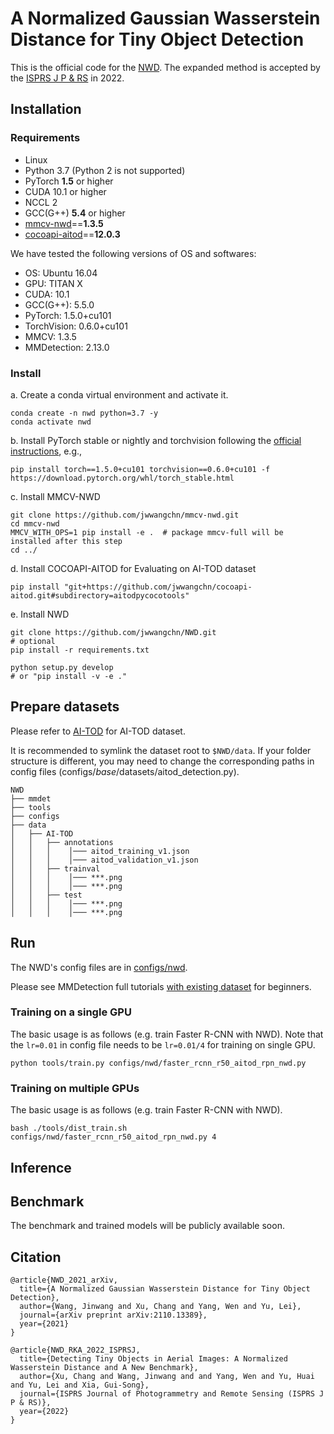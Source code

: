# A Normalized Gaussian Wasserstein Distance for Tiny Object Detection

This is the official code for the [NWD](https://arxiv.org/abs/2110.13389). The expanded method is accepted by the [ISPRS J P & RS](https://www.sciencedirect.com/science/article/pii/S0924271622001599?dgcid=author) in 2022.

## Installation

### Requirements

- Linux
- Python 3.7 (Python 2 is not supported)
- PyTorch **1.5** or higher
- CUDA 10.1 or higher
- NCCL 2
- GCC(G++) **5.4** or higher
- [mmcv-nwd](git@github.com:jwwangchn/mmcv-nwd.git)==**1.3.5**
- [cocoapi-aitod](https://github.com/jwwangchn/cocoapi-aitod)==**12.0.3**

We have tested the following versions of OS and softwares:

- OS:  Ubuntu 16.04
- GPU: TITAN X
- CUDA: 10.1
- GCC(G++): 5.5.0
- PyTorch: 1.5.0+cu101
- TorchVision: 0.6.0+cu101
- MMCV: 1.3.5
- MMDetection: 2.13.0

### Install

a. Create a conda virtual environment and activate it.

```shell
conda create -n nwd python=3.7 -y
conda activate nwd
```

b. Install PyTorch stable or nightly and torchvision following the [official instructions](https://pytorch.org/), e.g.,

```shell
pip install torch==1.5.0+cu101 torchvision==0.6.0+cu101 -f https://download.pytorch.org/whl/torch_stable.html
```

c. Install MMCV-NWD

```
git clone https://github.com/jwwangchn/mmcv-nwd.git
cd mmcv-nwd
MMCV_WITH_OPS=1 pip install -e .  # package mmcv-full will be installed after this step
cd ../
```

d. Install COCOAPI-AITOD for Evaluating on AI-TOD dataset
```
pip install "git+https://github.com/jwwangchn/cocoapi-aitod.git#subdirectory=aitodpycocotools"
```

e. Install NWD

```shell
git clone https://github.com/jwwangchn/NWD.git
# optional
pip install -r requirements.txt

python setup.py develop
# or "pip install -v -e ."
```

## Prepare datasets

Please refer to [AI-TOD](https://github.com/jwwangchn/AI-TOD) for AI-TOD dataset.

It is recommended to symlink the dataset root to `$NWD/data`.
If your folder structure is different, you may need to change the corresponding paths in config files (configs/_base_/datasets/aitod_detection.py).

```
NWD
├── mmdet
├── tools
├── configs
├── data
│   ├── AI-TOD
│   │   ├── annotations
│   │   │    │─── aitod_training_v1.json
│   │   │    │─── aitod_validation_v1.json
│   │   ├── trainval
│   │   │    │─── ***.png
│   │   │    │─── ***.png
│   │   ├── test
│   │   │    │─── ***.png
│   │   │    │─── ***.png
```

## Run

The NWD's config files are in [configs/nwd](https://github.com/jwwangchn/NWD/tree/main/configs/nwd).

Please see MMDetection full tutorials [with existing dataset](docs/1_exist_data_model.md) for beginners.

### Training on a single GPU

The basic usage is as follows (e.g. train Faster R-CNN with NWD). Note that the `lr=0.01` in config file needs to be `lr=0.01/4` for training on single GPU.

```shell
python tools/train.py configs/nwd/faster_rcnn_r50_aitod_rpn_nwd.py
```

### Training on multiple GPUs

The basic usage is as follows (e.g. train Faster R-CNN with NWD).

```shell
bash ./tools/dist_train.sh configs/nwd/faster_rcnn_r50_aitod_rpn_nwd.py 4
```

## Inference


## Benchmark

The benchmark and trained models will be publicly available soon.

## Citation
```
@article{NWD_2021_arXiv,
  title={A Normalized Gaussian Wasserstein Distance for Tiny Object Detection},
  author={Wang, Jinwang and Xu, Chang and Yang, Wen and Yu, Lei},
  journal={arXiv preprint arXiv:2110.13389},
  year={2021}
}
```
```
@article{NWD_RKA_2022_ISPRSJ,
  title={Detecting Tiny Objects in Aerial Images: A Normalized Wasserstein Distance and A New Benchmark},
  author={Xu, Chang and Wang, Jinwang and and Yang, Wen and Yu, Huai and Yu, Lei and Xia, Gui-Song},
  journal={ISPRS Journal of Photogrammetry and Remote Sensing (ISPRS J P & RS)},
  year={2022}
}

